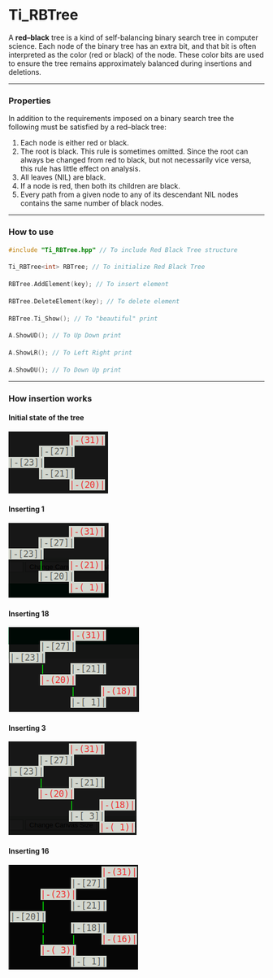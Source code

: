 
# Ti_RBTree

A <b>red–black</b> tree is a kind of self-balancing binary search tree in computer science. Each node of the binary tree has an extra bit, and that bit is often interpreted as the color (red or black) of the node. These color bits are used to ensure the tree remains approximately balanced during insertions and deletions.

---

### Properties
In addition to the requirements imposed on a binary search tree the following must be satisfied by a red–black tree:

1. Each node is either red or black.
2. The root is black. This rule is sometimes omitted. Since the root can always be changed from red to black, but not necessarily vice versa, this rule has little effect on analysis.
3. All leaves (NIL) are black.
4. If a node is red, then both its children are black.
5. Every path from a given node to any of its descendant NIL nodes contains the same number of black nodes.

---

### How to use

```cpp
#include "Ti_RBTree.hpp" // To include Red Black Tree structure

Ti_RBTree<int> RBTree; // To initialize Red Black Tree

RBTree.AddElement(key); // To insert element

RBTree.DeleteElement(key); // To delete element

RBTree.Ti_Show(); // To "beautiful" print

A.ShowUD(); // To Up Down print

A.ShowLR(); // To Left Right print

A.ShowDU(); // To Down Up print
```

---
### How insertion works

#### Initial state of the tree

![Initial state of the tree](img/rbtree_1.png)

#### Inserting 1

![After inserting 1](img/rbtree_2.png)

#### Inserting 18

![After inserting 18](img/rbtree_3.png)

#### Inserting 3

![After inserting 3](img/rbtree_4.png)

#### Inserting 16

![After inserting 16](img/rbtree_5.png)